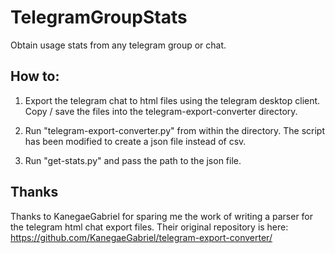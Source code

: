 # TelegramGroupStats
Obtain usage stats from any telegram group or chat.

## How to:
1. Export the telegram chat to html files using the telegram desktop client. Copy / save the files into the telegram-export-converter directory.

2. Run "telegram-export-converter.py" from within the directory. The script has been modified to create a json file instead of csv.

3. Run "get-stats.py" and pass the path to the json file.

## Thanks
Thanks to KanegaeGabriel for sparing me the work of writing a parser for the telegram html chat export files. Their original repository is here: https://github.com/KanegaeGabriel/telegram-export-converter/